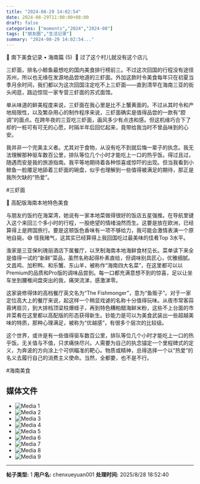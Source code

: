 ```yaml
---
title: "2024-08-29 14:02:54"
date: 2024-08-29T11:00:00+08:00
draft: false
categories: ["moments","2024","2024-08"]
tags: ["朋友圈","生活记录"]
summary: "2024-08-29 14:02:54..."
---
```


🧭 南下美食记录 • 海南篇 (5) 
​
🦐 ​过了这个村儿就没有这个店儿

三虾面，排名小鲸鱼最想吃的国内美食排行榜前三。不过这次回国的行程没有途径苏州，所以也无缘在发源地品尝地道的三虾面。外加这款时令美食每年只在初夏当季月余时间，我们都以为这次回国注定吃不上三虾面——直到清早在海南三亚的街头闲逛，路边惊现一家专营三虾面的苏式面馆。

单从味道的鲜美程度来说，三虾面在我心里是比不上蟹黄面的。不过从其时令和产地局限性，以及繁杂用心的制作程序来说，三虾面确实是值得品尝的一款有“腔调”的面点。在跨年夜的三亚吃三虾面，画风多少有点违和感。但这机缘巧合下了却的一桩可有可无的心愿，时隔半年后回忆起来，竟带给我当时不曾品味到的心安。

我并非一个完美主义者。尤其对于食物，从没有吃不到就后悔一辈子的执念。我无法理解那种驱车数百公里，排队等位几个小时才能吃上一口的热乎饭。得过且过，随遇而安是我的旅游指南。我平等地期待着各种惊喜或惊吓的出现。但当我看到小鲸鱼一脸餍足地舔着三虾面的碗盘，似乎也理解到一些值得被满足的期待，那正是我所欠缺的“热爱”。

#三虾面

🦀 高配版海南本地特色美食

与朋友约饭约在海棠湾，她说有一家本地菜做得很好的饭店五星强推。在导航里键入这个来回三个多小时的行程，一股绝望的情绪油然而生。这要是放在欧洲，已经算得上是跨国旅行。要是这顿饭色香味有一项不够给力，我可能会激情表演一个原地自毙。😅 怪我赌气，这其实已经算得上我回国吃过最美味的佳肴Top 3水平。

渔家是三亚保利瑰丽酒店下属餐厅，以烹制海南本地海鲜食材见长。菜单读下来全是值得一试的“新鲜”菜品，虽然名称起得朴素直给，但调味别具匠心，优雅细腻。文昌鸡、加积鸭、和乐蟹、东山羊，被称作“海南四大名菜”，在这里都可以以Premium的品质和Pro版的调味品尝到。每一口都充满意想不到的惊喜，足以让坐车坐到腰椎间盘突出的我，痛哭流涕，感激涕零。

这家装修得体的高档餐厅英文名为“The Fishmonger”，意为“鱼贩子”。对于一家定位高大上的餐厅来说，起这样一个稍显戏谑的名称十分值得玩味。从夜市常客蒜蓉烤扇贝，到大排档顶梁柱爆蛏子，再到特色糟粕醋海鲜米粉，这些不上台面的市井菜肴在这里都以高配版的形态获得新生。钞能力是可以为美食武装出一些超越美味的特质，那种心理满足，被称为“优越感”，有很多个层次的比较级。

这个世界，或许是有一些值得驱车数百公里，排队等位几个小时才能吃上一口的热乎饭。无关值与不值，只求痛快尽兴。人需要为自己的执念锚定一个里程碑式的定义，为奔波的方向涂上个可供瞄准的靶心。物质或精神，总得选择一个以“热爱”的名义去履行自己的消费主义使命。当然，全都要，也不是不行。

​#海南美食

## 媒体文件

- ![Media 1](/Moments/photos/2024-08-29/202408291402540.jpg)
- ![Media 2](/Moments/photos/2024-08-29/202408291402541.jpg)
- ![Media 3](/Moments/photos/2024-08-29/202408291402542.jpg)
- ![Media 4](/Moments/photos/2024-08-29/202408291402543.jpg)
- ![Media 5](/Moments/photos/2024-08-29/202408291402544.jpg)
- ![Media 6](/Moments/photos/2024-08-29/202408291402545.jpg)
- ![Media 7](/Moments/photos/2024-08-29/202408291402546.jpg)
- ![Media 8](/Moments/photos/2024-08-29/202408291402547.jpg)
- ![Media 9](/Moments/photos/2024-08-29/202408291402548.jpg)

---

**帖子类型:** 1
**用户名:** chenxueyuan001
**处理时间:** 2025/8/28 18:52:40